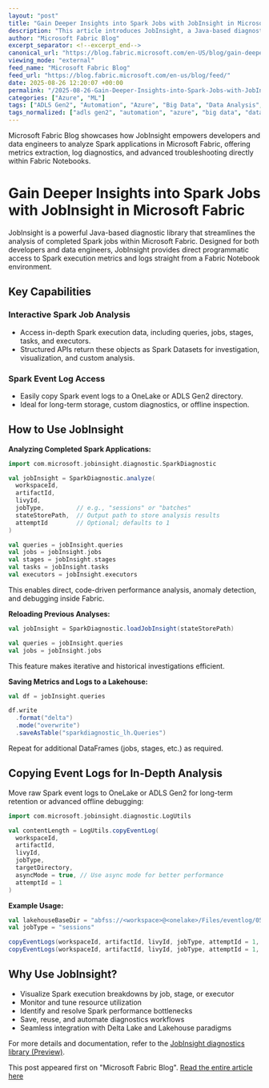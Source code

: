 ```yaml
---
layout: "post"
title: "Gain Deeper Insights into Spark Jobs with JobInsight in Microsoft Fabric"
description: "This article introduces JobInsight, a Java-based diagnostic library for Microsoft Fabric, enabling developers and data engineers to deeply analyze Spark jobs. It explains how to interactively access Spark queries, jobs, stages, and logs from Fabric Notebooks, automate post-run diagnostics, and store metrics in a Lakehouse or ADLS Gen2 for advanced troubleshooting and analytics."
author: "Microsoft Fabric Blog"
excerpt_separator: <!--excerpt_end-->
canonical_url: "https://blog.fabric.microsoft.com/en-US/blog/gain-deeper-insights-into-spark-jobs-with-jobinsight-in-microsoft-fabric/"
viewing_mode: "external"
feed_name: "Microsoft Fabric Blog"
feed_url: "https://blog.fabric.microsoft.com/en-us/blog/feed/"
date: 2025-08-26 12:20:07 +00:00
permalink: "/2025-08-26-Gain-Deeper-Insights-into-Spark-Jobs-with-JobInsight-in-Microsoft-Fabric.html"
categories: ["Azure", "ML"]
tags: ["ADLS Gen2", "Automation", "Azure", "Big Data", "Data Analysis", "Data Engineering", "Event Logs", "Java", "JobInsight", "Lakehouse", "Microsoft Fabric", "ML", "News", "Notebook", "Performance Monitoring", "Resource Tuning", "Spark", "Spark Diagnostics"]
tags_normalized: ["adls gen2", "automation", "azure", "big data", "data analysis", "data engineering", "event logs", "java", "jobinsight", "lakehouse", "microsoft fabric", "ml", "news", "notebook", "performance monitoring", "resource tuning", "spark", "spark diagnostics"]
---
```


Microsoft Fabric Blog showcases how JobInsight empowers developers and data engineers to analyze Spark applications in Microsoft Fabric, offering metrics extraction, log diagnostics, and advanced troubleshooting directly within Fabric Notebooks.<!--excerpt_end-->

# Gain Deeper Insights into Spark Jobs with JobInsight in Microsoft Fabric

JobInsight is a powerful Java-based diagnostic library that streamlines the analysis of completed Spark jobs within Microsoft Fabric. Designed for both developers and data engineers, JobInsight provides direct programmatic access to Spark execution metrics and logs straight from a Fabric Notebook environment.

## Key Capabilities

### Interactive Spark Job Analysis

- Access in-depth Spark execution data, including queries, jobs, stages, tasks, and executors.
- Structured APIs return these objects as Spark Datasets for investigation, visualization, and custom analysis.

### Spark Event Log Access

- Easily copy Spark event logs to a OneLake or ADLS Gen2 directory.
- Ideal for long-term storage, custom diagnostics, or offline inspection.

## How to Use JobInsight

**Analyzing Completed Spark Applications:**

```scala
import com.microsoft.jobinsight.diagnostic.SparkDiagnostic

val jobInsight = SparkDiagnostic.analyze(
  workspaceId,
  artifactId,
  livyId,
  jobType,         // e.g., "sessions" or "batches"
  stateStorePath,  // Output path to store analysis results
  attemptId        // Optional; defaults to 1
)

val queries = jobInsight.queries
val jobs = jobInsight.jobs
val stages = jobInsight.stages
val tasks = jobInsight.tasks
val executors = jobInsight.executors
```

This enables direct, code-driven performance analysis, anomaly detection, and debugging inside Fabric.

**Reloading Previous Analyses:**

```scala
val jobInsight = SparkDiagnostic.loadJobInsight(stateStorePath)

val queries = jobInsight.queries
val jobs = jobInsight.jobs
```

This feature makes iterative and historical investigations efficient.

**Saving Metrics and Logs to a Lakehouse:**

```scala
val df = jobInsight.queries

df.write
  .format("delta")
  .mode("overwrite")
  .saveAsTable("sparkdiagnostic_lh.Queries")
```

Repeat for additional DataFrames (jobs, stages, etc.) as required.

## Copying Event Logs for In-Depth Analysis

Move raw Spark event logs to OneLake or ADLS Gen2 for long-term retention or advanced offline debugging:

```scala
import com.microsoft.jobinsight.diagnostic.LogUtils

val contentLength = LogUtils.copyEventLog(
  workspaceId,
  artifactId,
  livyId,
  jobType,
  targetDirectory,
  asyncMode = true, // Use async mode for better performance
  attemptId = 1
)
```

**Example Usage:**

```scala
val lakehouseBaseDir = "abfss://<workspace>@<onelake>/Files/eventlog/0513"
val jobType = "sessions"

copyEventLogs(workspaceId, artifactId, livyId, jobType, attemptId = 1, asyncMode = true, s"$lakehouseBaseDir/$jobType/async")
copyEventLogs(workspaceId, artifactId, livyId, jobType, attemptId = 1, asyncMode = false, s"$lakehouseBaseDir/$jobType/sync")
```

## Why Use JobInsight?

- Visualize Spark execution breakdowns by job, stage, or executor
- Monitor and tune resource utilization
- Identify and resolve Spark performance bottlenecks
- Save, reuse, and automate diagnostics workflows
- Seamless integration with Delta Lake and Lakehouse paradigms

For more details and documentation, refer to the [JobInsight diagnostics library (Preview)](https://review.learn.microsoft.com/fabric/data-engineering/user-guide?branch=pr-en-us-9703).

This post appeared first on "Microsoft Fabric Blog". [Read the entire article here](https://blog.fabric.microsoft.com/en-US/blog/gain-deeper-insights-into-spark-jobs-with-jobinsight-in-microsoft-fabric/)
